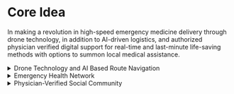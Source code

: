 # Core Idea

In making a revolution in high-speed emergency medicine delivery through drone technology, in addition to AI-driven logistics, and authorized physician verified digital support for real-time and last-minute life-saving methods with options to summon local medical assistance.

<details>

<summary>Drone Technology and AI Based Route Navigation</summary>

High-speed, low-latency, blade-safe drones controlled by a decentralized mesh network for high-range connectivity which can deliver medicines from select hubs to the destination which can be about few kilometers from the hub in 3-4 minutes, ensuring life-critical support and provision of additional help on time.

Through AI models, analysis of traffic, weather conditions and airspace conditions for the particular scenario for efficient, fast and safer delivery paths along with secure tracking and monitoring of delivery from dispatch to doorstep, ensuring authenticity and safety.

</details>

<details>

<summary>Emergency Health Network</summary>

On-demand prescriptions and verified doctor consultations at emergency situations through 1:1 mode to cater the specific scenario through a dedicated high-potent helpdesk and an integrated telemedicine platform.

</details>

<details>

<summary>Physician-Verified Social Community</summary>

Certified physicians and health consultants can share trusted health updates and tips as a scrollable feed in order to curb contemporary misinformation and false assumptions

</details>

